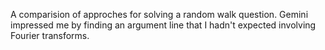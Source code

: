 A comparision of approches for solving a random walk question. Gemini impressed me by finding an argument line that I hadn't expected involving Fourier transforms.
